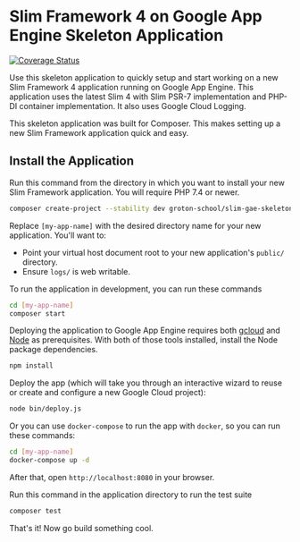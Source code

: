 # Slim Framework 4 on Google App Engine Skeleton Application

[![Coverage Status](https://coveralls.io/repos/github/groton-school/slim-gae-skeleton/badge.svg?branch=master)](https://coveralls.io/github/groton-school/slim-gae-skeleton?branch=master)

Use this skeleton application to quickly setup and start working on a new Slim Framework 4 application running on Google App Engine. This application uses the latest Slim 4 with Slim PSR-7 implementation and PHP-DI container implementation. It also uses Google Cloud Logging.

This skeleton application was built for Composer. This makes setting up a new Slim Framework application quick and easy.

## Install the Application

Run this command from the directory in which you want to install your new Slim Framework application. You will require PHP 7.4 or newer.

```bash
composer create-project --stability dev groton-school/slim-gae-skeleton [my-app-name]
```

Replace `[my-app-name]` with the desired directory name for your new application. You'll want to:

* Point your virtual host document root to your new application's `public/` directory.
* Ensure `logs/` is web writable.

To run the application in development, you can run these commands 

```bash
cd [my-app-name]
composer start
```

Deploying the application to Google App Engine requires both [gcloud](https://cloud.google.com/sdk/docs/install) and [Node](https://nodejs.org) as prerequisites. With both of those tools installed, install the Node package dependencies.
```bash
npm install
```

Deploy the app (which will take you through an interactive wizard to reuse or create and configure a new Google Cloud project):
```bash
node bin/deploy.js
```

Or you can use `docker-compose` to run the app with `docker`, so you can run these commands:
```bash
cd [my-app-name]
docker-compose up -d
```
After that, open `http://localhost:8080` in your browser.

Run this command in the application directory to run the test suite

```bash
composer test
```

That's it! Now go build something cool.
